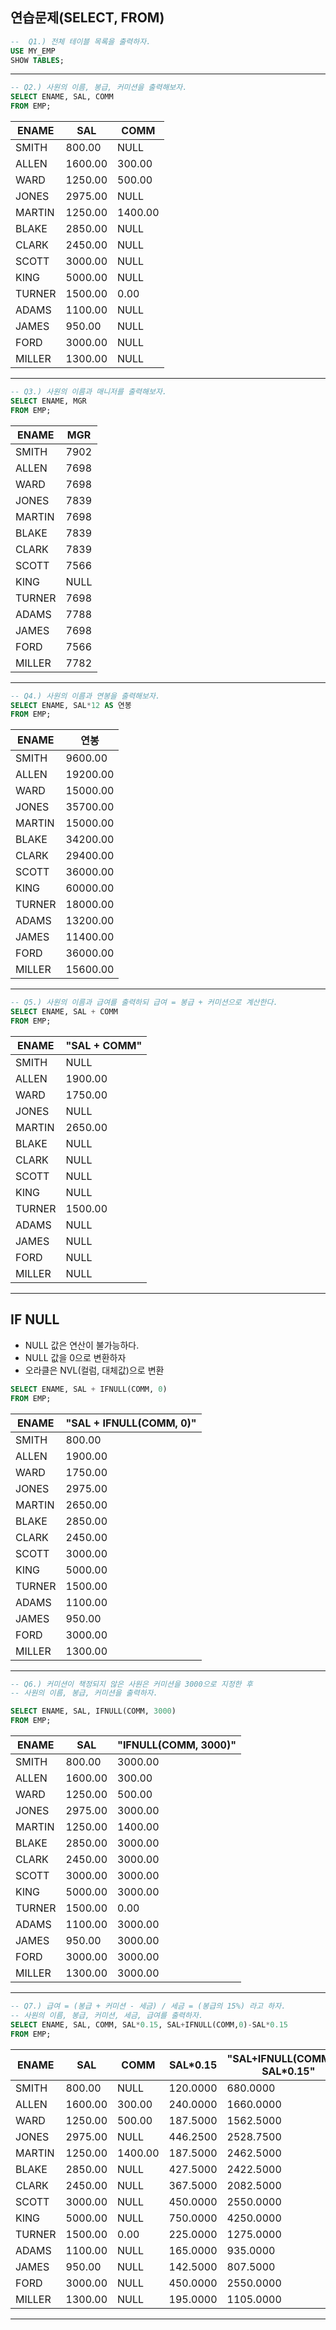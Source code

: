 ## 연습문제(SELECT, FROM)

```SQL
--  Q1.) 전체 테이블 목록을 출력하자.
USE MY_EMP
SHOW TABLES;
```
***

```SQL
-- Q2.) 사원의 이름, 봉급, 커미션을 출력해보자.
SELECT ENAME, SAL, COMM
FROM EMP;
```
| ENAME  | SAL     | COMM    |
|--------|---------|---------|
| SMITH  | 800.00  | NULL    |
| ALLEN  | 1600.00 | 300.00  |
| WARD   | 1250.00 | 500.00  |
| JONES  | 2975.00 | NULL    |
| MARTIN | 1250.00 | 1400.00 |
| BLAKE  | 2850.00 | NULL    |
| CLARK  | 2450.00 | NULL    |
| SCOTT  | 3000.00 | NULL    |
| KING   | 5000.00 | NULL    |
| TURNER | 1500.00 | 0.00    |
| ADAMS  | 1100.00 | NULL    |
| JAMES  | 950.00  | NULL    |
| FORD   | 3000.00 | NULL    |
| MILLER | 1300.00 | NULL    |

***

```SQL
-- Q3.) 사원의 이름과 매니저를 출력해보자.
SELECT ENAME, MGR
FROM EMP;
```
| ENAME  | MGR  |
|--------|------|
| SMITH  | 7902 |
| ALLEN  | 7698 |
| WARD   | 7698 |
| JONES  | 7839 |
| MARTIN | 7698 |
| BLAKE  | 7839 |
| CLARK  | 7839 |
| SCOTT  | 7566 |
| KING   | NULL |
| TURNER | 7698 |
| ADAMS  | 7788 |
| JAMES  | 7698 |
| FORD   | 7566 |
| MILLER | 7782 |

***

```SQL
-- Q4.) 사원의 이름과 연봉을 출력해보자. 
SELECT ENAME, SAL*12 AS 연봉
FROM EMP;
```
| ENAME  | 연봉      |
|--------|----------|
| SMITH  | 9600.00  |
| ALLEN  | 19200.00 |
| WARD   | 15000.00 |
| JONES  | 35700.00 |
| MARTIN | 15000.00 |
| BLAKE  | 34200.00 |
| CLARK  | 29400.00 |
| SCOTT  | 36000.00 |
| KING   | 60000.00 |
| TURNER | 18000.00 |
| ADAMS  | 13200.00 |
| JAMES  | 11400.00 |
| FORD   | 36000.00 |
| MILLER | 15600.00 |

***

```SQL
-- Q5.) 사원의 이름과 급여를 출력하되 급여 = 봉급 + 커미션으로 계산한다.
SELECT ENAME, SAL + COMM
FROM EMP;
```
| ENAME  | "SAL + COMM" |
|--------|--------------|
| SMITH  | NULL         |
| ALLEN  | 1900.00      |
| WARD   | 1750.00      |
| JONES  | NULL         |
| MARTIN | 2650.00      |
| BLAKE  | NULL         |
| CLARK  | NULL         |
| SCOTT  | NULL         |
| KING   | NULL         |
| TURNER | 1500.00      |
| ADAMS  | NULL         |
| JAMES  | NULL         |
| FORD   | NULL         |
| MILLER | NULL         |

***

## IF NULL
- NULL 값은 연산이 불가능하다.
- NULL 값을 0으로 변환하자
- 오라클은 NVL(컬럼, 대체값)으로 변환

```SQL
SELECT ENAME, SAL + IFNULL(COMM, 0)
FROM EMP;
```
| ENAME  | "SAL + IFNULL(COMM, 0)" |
|--------|-------------------------|
| SMITH  | 800.00                  |
| ALLEN  | 1900.00                 |
| WARD   | 1750.00                 |
| JONES  | 2975.00                 |
| MARTIN | 2650.00                 |
| BLAKE  | 2850.00                 |
| CLARK  | 2450.00                 |
| SCOTT  | 3000.00                 |
| KING   | 5000.00                 |
| TURNER | 1500.00                 |
| ADAMS  | 1100.00                 |
| JAMES  | 950.00                  |
| FORD   | 3000.00                 |
| MILLER | 1300.00                 |

***

```SQL
-- Q6.) 커미션이 책정되지 않은 사원은 커미션을 3000으로 지정한 후
-- 사원의 이름, 봉급, 커미션을 출력하자.

SELECT ENAME, SAL, IFNULL(COMM, 3000)
FROM EMP;
```
| ENAME  | SAL     | "IFNULL(COMM, 3000)" |
|--------|---------|----------------------|
| SMITH  | 800.00  | 3000.00              |
| ALLEN  | 1600.00 | 300.00               |
| WARD   | 1250.00 | 500.00               |
| JONES  | 2975.00 | 3000.00              |
| MARTIN | 1250.00 | 1400.00              |
| BLAKE  | 2850.00 | 3000.00              |
| CLARK  | 2450.00 | 3000.00              |
| SCOTT  | 3000.00 | 3000.00              |
| KING   | 5000.00 | 3000.00              |
| TURNER | 1500.00 | 0.00                 |
| ADAMS  | 1100.00 | 3000.00              |
| JAMES  | 950.00  | 3000.00              |
| FORD   | 3000.00 | 3000.00              |
| MILLER | 1300.00 | 3000.00              |

***

```SQL
-- Q7.) 급여 = (봉급 + 커미션 - 세금) / 세금 = (봉급의 15%) 라고 하자. 
-- 사원의 이름, 봉급, 커미션, 세금, 급여를 출력하자.
SELECT ENAME, SAL, COMM, SAL*0.15, SAL+IFNULL(COMM,0)-SAL*0.15
FROM EMP;
```
| ENAME  | SAL     | COMM    | SAL*0.15 | "SAL+IFNULL(COMM,0)-SAL*0.15" |
|--------|---------|---------|----------|-------------------------------|
| SMITH  | 800.00  | NULL    | 120.0000 | 680.0000                      |
| ALLEN  | 1600.00 | 300.00  | 240.0000 | 1660.0000                     |
| WARD   | 1250.00 | 500.00  | 187.5000 | 1562.5000                     |
| JONES  | 2975.00 | NULL    | 446.2500 | 2528.7500                     |
| MARTIN | 1250.00 | 1400.00 | 187.5000 | 2462.5000                     |
| BLAKE  | 2850.00 | NULL    | 427.5000 | 2422.5000                     |
| CLARK  | 2450.00 | NULL    | 367.5000 | 2082.5000                     |
| SCOTT  | 3000.00 | NULL    | 450.0000 | 2550.0000                     |
| KING   | 5000.00 | NULL    | 750.0000 | 4250.0000                     |
| TURNER | 1500.00 | 0.00    | 225.0000 | 1275.0000                     |
| ADAMS  | 1100.00 | NULL    | 165.0000 | 935.0000                      |
| JAMES  | 950.00  | NULL    | 142.5000 | 807.5000                      |
| FORD   | 3000.00 | NULL    | 450.0000 | 2550.0000                     |
| MILLER | 1300.00 | NULL    | 195.0000 | 1105.0000                     |

***




